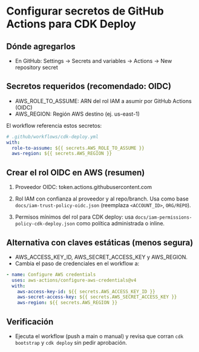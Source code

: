 # Configurar secretos de GitHub Actions para CDK Deploy

## Dónde agregarlos
- En GitHub: Settings → Secrets and variables → Actions → New repository secret

## Secretos requeridos (recomendado: OIDC)
- AWS_ROLE_TO_ASSUME: ARN del rol IAM a asumir por GitHub Actions (OIDC)
- AWS_REGION: Región AWS destino (ej. us-east-1)

El workflow referencia estos secretos:

```yaml
# .github/workflows/cdk-deploy.yml
with:
  role-to-assume: ${{ secrets.AWS_ROLE_TO_ASSUME }}
  aws-region: ${{ secrets.AWS_REGION }}
```

## Crear el rol OIDC en AWS (resumen)
1. Proveedor OIDC: token.actions.githubusercontent.com
2. Rol IAM con confianza al proveedor y al repo/branch. Usa como base `docs/iam-trust-policy-oidc.json` (reemplaza `<ACCOUNT_ID>`, `ORG/REPO`).

3. Permisos mínimos del rol para CDK deploy: usa `docs/iam-permissions-policy-cdk-deploy.json` como política administrada o inline.

## Alternativa con claves estáticas (menos segura)
- AWS_ACCESS_KEY_ID, AWS_SECRET_ACCESS_KEY y AWS_REGION.
- Cambia el paso de credenciales en el workflow a:

```yaml
- name: Configure AWS credentials
  uses: aws-actions/configure-aws-credentials@v4
  with:
    aws-access-key-id: ${{ secrets.AWS_ACCESS_KEY_ID }}
    aws-secret-access-key: ${{ secrets.AWS_SECRET_ACCESS_KEY }}
    aws-region: ${{ secrets.AWS_REGION }}
```

## Verificación
- Ejecuta el workflow (push a main o manual) y revisa que corran `cdk bootstrap` y `cdk deploy` sin pedir aprobación.
